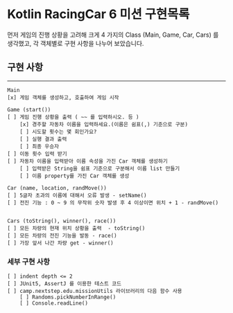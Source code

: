 # Kotlin RacingCar 6 미션 구현목록

먼저 게임의 진행 상황을 고려해 크게 4 가지의 Class (Main, Game, Car, Cars) 를 생각했고, 각 객체별로 구현 사항을 나누어 보았습니다.

## 구현 사항
****

    Main
    [x] 게임 객체를 생성하고, 호출하여 게임 시작
    
    Game (start())
    [ ] 게임 진행 상황을 출력 ( ~~ 를 입력하시오. 등 )
        [x] 경주할 자동차 이름을 입력하세요.(이름은 쉼표(,) 기준으로 구분)
        [ ] 시도할 횟수는 몇 회인가요?
        [ ] 실행 결과 출력
        [ ] 최종 우승자 
    [ ] 이동 횟수 입력 받기
    [ ] 자동차 이름을 입력받아 이름 속성을 가진 Car 객체를 생성하기
        [ ] 입력받은 String을 쉼표 기준으로 구분해서 이름 list 만들기
        [ ] 이름 property를 가진 Car 객체를 생성  
    
    Car (name, location, randMove())
    [ ] 5글자 초과의 이름에 대해서 오류 발생 - setName()
    [ ] 전진 기능 : 0 ~ 9 의 무작위 숫자 발생 후 4 이상이면 위치 + 1 - randMove()

    
    Cars (toString(), winner(), race())
    [ ] 모든 차량의 현재 위치 상황을 출력  - toString()
    [ ] 모든 차량의 전진 기능을 발동 - race()
    [ ] 가장 앞서 나간 차량 get - winner()


### 세부 구현 사항

    [ ] indent depth <= 2
    [ ] JUnit5, AssertJ 를 이용한 테스트 코드
    [ ] camp.nextstep.edu.missionUtils 라이브러리의 다음 함수 사용
        [ ] Randoms.pickNumberInRange()
        [ ] Console.readLine() 